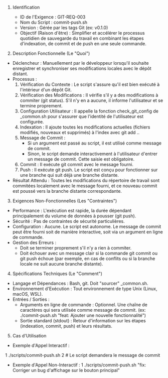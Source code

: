 1. Identification
   * ID de l'Exigence : GIT-REQ-003
   * Nom du Script : commit-push.sh
   * Version : Gérée par les tags Git (ex: v0.1.0)
   * Objectif (Raison d'être) : Simplifier et accélérer le processus quotidien de sauvegarde du travail en combinant les
     étapes d'indexation, de commit et de push en une seule commande.

  2. Description Fonctionnelle (Le "Quoi")
   * Déclencheur : Manuellement par le développeur lorsqu'il souhaite enregistrer et synchroniser ses modifications
     locales avec le dépôt distant.
   * Processus :
       1. Vérification du Contexte : Le script s'assure qu'il est bien exécuté à l'intérieur d'un dépôt Git.
       2. Vérification des Modifications : Il vérifie s'il y a des modifications à commiter (git status). S'il n'y en a
          aucune, il informe l'utilisateur et se termine proprement.
       3. Configuration Utilisateur : Il appelle la fonction check_git_config de _common.sh pour s'assurer que l'identité
          de l'utilisateur est configurée.
       4. Indexation : Il ajoute toutes les modifications actuelles (fichiers modifiés, nouveaux et supprimés) à l'index
          avec git add ..
       5. Message de Commit :
           * Si un argument est passé au script, il est utilisé comme message de commit.
           * Sinon, le script demande interactivement à l'utilisateur d'entrer un message de commit. Cette saisie est
             obligatoire.
       6. Commit : Il exécute git commit avec le message fourni.
       7. Push : Il exécute git push. Le script est conçu pour fonctionner sur une branche qui suit déjà une branche
          distante.
   * Résultat Attendu : Toutes les modifications du répertoire de travail sont commitées localement avec le message
     fourni, et ce nouveau commit est poussé vers la branche distante correspondante.

  3. Exigences Non-Fonctionnelles (Les "Contraintes")
   * Performance : L'exécution est rapide, la durée dépendant principalement du volume de données à pousser (git push).
   * Sécurité : Pas de contraintes de sécurité particulières.
   * Configuration : Aucune. Le script est autonome. Le message de commit peut être fourni soit de manière interactive,
     soit via un argument en ligne de commande.
   * Gestion des Erreurs :
       * Doit se terminer proprement s'il n'y a rien à commiter.
       * Doit échouer avec un message clair si la commande git commit ou git push échoue (par exemple, en cas de
         conflits ou si la branche locale ne suit aucune branche distante).

  4. Spécifications Techniques (Le "Comment")
   * Langage et Dépendances : Bash, git. Doit "sourcer" _common.sh.
   * Environnement d'Exécution : Tout environnement de type Unix (Linux, macOS, WSL).
   * Entrées / Sorties :
       * Arguments en ligne de commande : Optionnel. Une chaîne de caractères qui sera utilisée comme message de commit.
         (ex: ./commit-push.sh "feat: Ajouter une nouvelle fonctionnalité")
       * Sortie standard (stdout) : Retour d'information sur les étapes (indexation, commit, push) et leurs résultats.

  5. Cas d'Utilisation
   * Exemple d'Appel Interactif :

   1     ./scripts/commit-push.sh
   2     # Le script demandera le message de commit
   * Exemple d'Appel Non-Interactif :
   1     ./scripts/commit-push.sh "fix: Corriger un bug d'affichage sur le bouton principal"